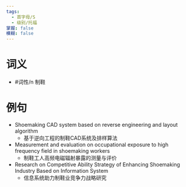 ```yaml
---
tags:
  - 首字母/S
  - 级别/托福
掌握: false
模糊: false
---
```

# 词义
- #词性/n  制鞋
# 例句
- Shoemaking CAD system based on reverse engineering and layout algorithm
	- 基于逆向工程的制鞋CAD系统及排样算法
- Measurement and evaluation on occupational exposure to high frequency field in shoemaking workers
	- 制鞋工人高频电磁辐射暴露的测量与评价
- Research on Competitive Ability Strategy of Enhancing Shoemaking Industry Based on Information System
	- 信息系统助力制鞋业竞争力战略研究
